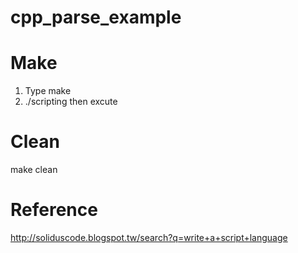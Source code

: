 cpp_parse_example
=================

Make
=======
1. Type make 
2. ./scripting then excute

Clean
=======
make clean 

Reference
=======

http://soliduscode.blogspot.tw/search?q=write+a+script+language
